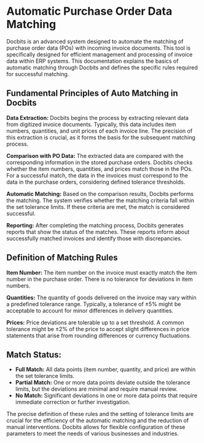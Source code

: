# Automatic Purchase Order Data Matching

Docbits is an advanced system designed to automate the matching of purchase order data (POs) with incoming invoice documents. This tool is specifically designed for efficient management and processing of invoice data within ERP systems. This documentation explains the basics of automatic matching through Docbits and defines the specific rules required for successful matching.

## **Fundamental Principles of Auto Matching in Docbits**

**Data Extraction:** Docbits begins the process by extracting relevant data from digitized invoice documents. Typically, this data includes item numbers, quantities, and unit prices of each invoice line. The precision of this extraction is crucial, as it forms the basis for the subsequent matching process.

**Comparison with PO Data:** The extracted data are compared with the corresponding information in the stored purchase orders. Docbits checks whether the item numbers, quantities, and prices match those in the POs. For a successful match, the data in the invoices must correspond to the data in the purchase orders, considering defined tolerance thresholds.

**Automatic Matching:** Based on the comparison results, Docbits performs the matching. The system verifies whether the matching criteria fall within the set tolerance limits. If these criteria are met, the match is considered successful.

**Reporting:** After completing the matching process, Docbits generates reports that show the status of the matches. These reports inform about successfully matched invoices and identify those with discrepancies.

## **Definition of Matching Rules**

**Item Number:** The item number on the invoice must exactly match the item number in the purchase order. There is no tolerance for deviations in item numbers.

**Quantities:** The quantity of goods delivered on the invoice may vary within a predefined tolerance range. Typically, a tolerance of ±5% might be acceptable to account for minor differences in delivery quantities.

**Prices:** Price deviations are tolerable up to a set threshold. A common tolerance might be ±2% of the price to accept slight differences in price statements that arise from rounding differences or currency fluctuations.

## **Match Status:**

* **Full Match:** All data points (item number, quantity, and price) are within the set tolerance limits.
* **Partial Match:** One or more data points deviate outside the tolerance limits, but the deviations are minimal and require manual review.
* **No Match:** Significant deviations in one or more data points that require immediate correction or further investigation.

The precise definition of these rules and the setting of tolerance limits are crucial for the efficiency of the automatic matching and the reduction of manual interventions. Docbits allows for flexible configuration of these parameters to meet the needs of various businesses and industries.

